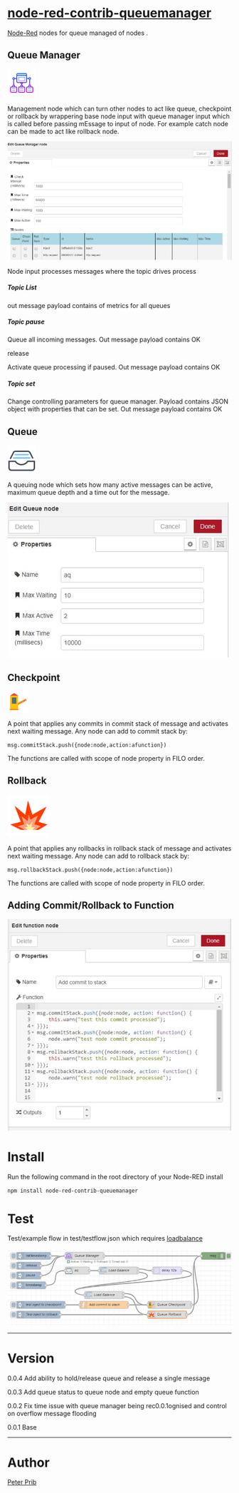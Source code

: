 # [node-red-contrib-queuemanager][2]


[Node-Red][1] nodes for queue managed of nodes .

## Queue Manager

![Queue Manager](queueManager/icons/icons8-networking-manager-64.png "Queue Manager")

Management node which can turn other nodes to act like queue, checkpoint or rollback by wrappering base node input with queue manager input which is called before passing mEssage to input of node. For example catch node can be made to act like rollback node.
 
![Queue Manager Node](documentation/qm.JPG "Queue Manager Node") 
 
 Node input processes messages where the topic drives process

##### Topic List

out message payload contains of metrics for all queues

##### Topic pause

Queue all incoming messages. Out message payload contains OK

release

Activate queue processing if paused. Out message payload contains OK

##### Topic set

Change controlling parameters for queue manager. Payload contains JSON object with properties that can be set. 
Out message payload contains OK
 
 
## Queue

![Queue](queueManager/icons/icons8-inbox-64.png "Queue") 

A queuing node which sets how many active messages can be active, maximum queue depth and a time out for the message.  

![Queue Node](documentation/queue.JPG "Queue Node") 

## Checkpoint

![Checkpoint](queueManager/icons/icons8-tollbooth-48.png "Checkpoint") 

A point that applies any commits in commit stack of message and activates next waiting message. Any node can add to commit stack by:

	msg.commitStack.push({node:node,action:afunction})

The functions are called with scope of node property in FILO order.
 
## Rollback

![Rollback](queueManager/icons/icons8-explosion-96.png "Rollback") 

A point that applies any rollbacks in rollback stack of message and activates next waiting message. Any node can add to rollback stack by: 

	msg.rollbackStack.push({node:node,action:afunction})
	
The functions are called with scope of node property in FILO order.

## Adding Commit/Rollback to Function

![commit-rollback](documentation/testCommitFunction.JPG "commit/rollback")

 
# Install

Run the following command in the root directory of your Node-RED install

    npm install node-red-contrib-queuemanager
    
# Test

Test/example flow in test/testflow.json which requires [loadbalance][4] 

![Test](documentation//test.JPG "Test flow")


------------------------------------------------------------

# Version

0.0.4 Add ability to hold/release queue and release a single message

0.0.3 Add queue status to queue node and empty queue function

0.0.2 Fix time issue with queue manager being rec0.0.1ognised and control on overflow message flooding

0.0.1 Base

------------------------------------------------------------

# Author

[Peter Prib][3]


[1]: http://nodered.org
[2]: https://www.npmjs.com/package/node-red-contrib-queuemanager
[3]: https://github.com/peterprib
[4]: https://www.npmjs.com/package/node-red-contrib-loadbalance
